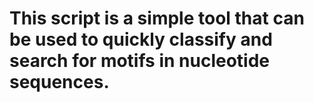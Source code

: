 # This script is a simple tool that can be used to quickly classify and search for motifs in nucleotide sequences.
